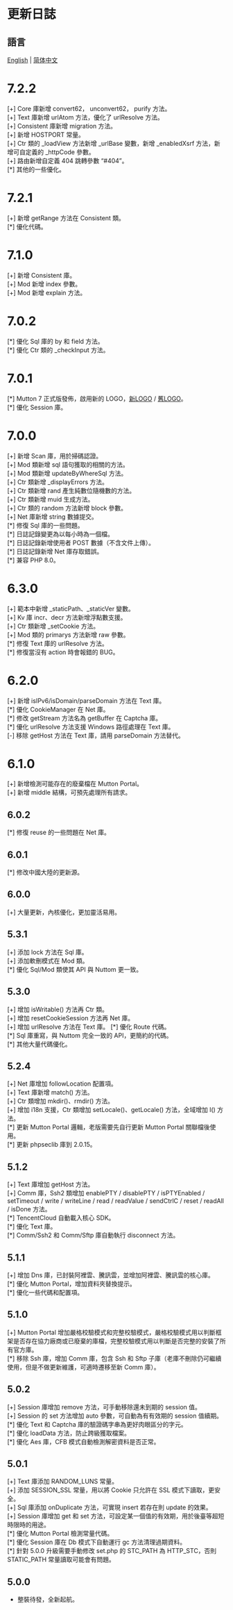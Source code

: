 # 更新日誌

## 語言

[English](./CHANGELOG.md) | [简体中文](./CHANGELOG.sc.md)

# 7.2.2

[+] Core 庫新增 convert62， unconvert62， purify 方法。  
[+] Text 庫新增 urlAtom 方法，優化了 urlResolve 方法。  
[+] Consistent 庫新增 migration 方法。  
[+] 新增 HOSTPORT 常量。  
[+] Ctr 類的 _loadView 方法新增 _urlBase 變數，新增 _enabledXsrf 方法，新增可自定義的 _httpCode 參數。  
[+] 路由新增自定義 404 跳轉參數 “#404”。  
[\*] 其他的一些優化。

# 7.2.1

[+] 新增 getRange 方法在 Consistent 類。  
[\*] 優化代碼。

# 7.1.0

[+] 新增 Consistent 庫。  
[+] Mod 新增 index 參數。  
[+] Mod 新增 explain 方法。

# 7.0.2 

[\*] 優化 Sql 庫的 by 和 field 方法。  
[\*] 優化 Ctr 類的 _checkInput 方法。

# 7.0.1

[\*] Mutton 7 正式版發佈，啟用新的 LOGO，[新LOGO]([2022-03-29]logo.png) / [舊LOGO](logo.png)。  
[\*] 優化 Session 庫。

# 7.0.0

[+] 新增 Scan 庫，用於掃碼認證。  
[+] Mod 類新增 sql 語句獲取的相關的方法。  
[+] Mod 類新增 updateByWhereSql 方法。  
[+] Ctr 類新增 _displayErrors 方法。  
[+] Ctr 類新增 rand 產生純數位隨機數的方法。  
[+] Ctr 類新增 muid 生成方法。  
[+] Ctr 類的 random 方法新增 block 參數。  
[+] Net 庫新增 string 數據提交。  
[\*] 修復 Sql 庫的一些問題。  
[\*] 日誌記錄變更為以每小時為一個檔。  
[\*] 日誌記錄新增使用者 POST 數據（不含文件上傳）。  
[\*] 日誌記錄新增 Net 庫存取錯誤。  
[\*] 兼容 PHP 8.0。

# 6.3.0

[+] 範本中新增 _staticPath、_staticVer 變數。  
[+] Kv 庫 incr、decr 方法新增浮點數支援。  
[+] Ctr 類新增 _setCookie 方法。  
[+] Mod 類的 primarys 方法新增 raw 參數。  
[\*] 修復 Text 庫的 urlResolve 方法。  
[\*] 修復當沒有 action 時會報錯的 BUG。

# 6.2.0

[+] 新增 isIPv6/isDomain/parseDomain 方法在 Text 庫。  
[\*] 優化 CookieManager 在 Net 庫。  
[\*] 修改 getStream 方法名為 getBuffer 在 Captcha 庫。  
[\*] 優化 urlResolve 方法支援 Windows 路徑處理在 Text 庫。  
[-] 移除 getHost 方法在 Text 庫，請用 parseDomain 方法替代。

# 6.1.0

[+] 新增檢測可能存在的廢棄檔在 Mutton Portal。    
[+] 新增 middle 結構，可預先處理所有請求。

## 6.0.2

[\*] 修復 reuse 的一些問題在 Net 庫。

## 6.0.1

[\*] 修改中國大陸的更新源。

## 6.0.0

[+] 大量更新，內核優化，更加靈活易用。

## 5.3.1

[+] 添加 lock 方法在 Sql 庫。  
[+] 添加軟刪模式在 Mod 類。  
[\*] 優化 Sql/Mod 類使其 API 與 Nuttom 更一致。

## 5.3.0

[+] 增加 isWritable() 方法再 Ctr 類。  
[+] 增加 resetCookieSession 方法再 Net 庫。  
[+] 增加 urlResolve 方法在 Text 庫。 
[\*] 優化 Route 代碼。  
[\*] Sql 庫重寫，與 Nuttom 完全一致的 API，更簡約的代碼。  
[\*] 其他大量代碼優化。

## 5.2.4

[+] Net 庫增加 followLocation 配置項。  
[+] Text 庫新增 match() 方法。  
[+] Ctr 類增加 mkdir()、rmdir() 方法。  
[+] 增加 i18n 支援，Ctr 類增加 setLocale()、getLocale() 方法，全域增加 l() 方法。  
[\*] 更新 Mutton Portal 邏輯，老版需要先自行更新 Mutton Portal 關聯檔後使用。  
[\*] 更新 phpseclib 庫到 2.0.15。

## 5.1.2

[+] Text 庫增加 getHost 方法。  
[+] Comm 庫，Ssh2 類增加 enablePTY / disablePTY / isPTYEnabled / setTimeout / write / writeLine / read / readValue / sendCtrlC / reset / readAll / isDone 方法。  
[\*] TencentCloud 自動載入核心 SDK。  
[\*] 優化 Text 庫。  
[\*] Comm/Ssh2 和 Comm/Sftp 庫自動執行 disconnect 方法。

## 5.1.1

[+] 增加 Dns 庫，已封裝阿裡雲、騰訊雲，並增加阿裡雲、騰訊雲的核心庫。  
[\*] 優化 Mutton Portal，增加資料夾替換提示。  
[\*] 優化一些代碼和配置項。

## 5.1.0

[+] Mutton Portal 增加嚴格校驗模式和完整校驗模式，嚴格校驗模式用以判斷框架是否存在協力廠商或已廢棄的庫檔，完整校驗模式用以判斷是否完整的安裝了所有官方庫。  
[\*] 移除 Ssh 庫，增加 Comm 庫，包含 Ssh 和 Sftp 子庫（老庫不刪除仍可繼續使用，但是不做更新維護，可適時遷移至新 Comm 庫）。

## 5.0.2

[+] Session 庫增加 remove 方法，可手動移除還未到期的 session 值。  
[+] Session 的 set 方法增加 auto 參數，可自動為有有效期的 session 值續期。  
[\*] 優化 Text 和 Captcha 庫的驗證碼字串為更好肉眼區分的字元。  
[\*] 優化 loadData 方法，防止跨級獲取檔案。  
[\*] 優化 Aes 庫，CFB 模式自動檢測解密資料是否正常。

## 5.0.1

[+] Text 庫添加 RANDOM_LUNS 常量。  
[+] 添加 SESSION_SSL 常量，用以將 Cookie 只允許在 SSL 模式下讀取，更安全。  
[+] Sql 庫添加 onDuplicate 方法，可實現 insert 若存在則 update 的效果。  
[+] Session 庫增加 get 和 set 方法，可設定某一個值的有效期，用於後臺等超短時限時的用途。  
[\*] 優化 Mutton Portal 檢測常量代碼。  
[\*] 優化 Session 庫在 Db 模式下自動運行 gc 方法清理過期資料。  
[\*] 針對 5.0.0 升級需要手動修改 set.php 的 STC_PATH 為 HTTP_STC，否則 STATIC_PATH 常量讀取可能會有問題。

## 5.0.0

- 整裝待發，全新起航。